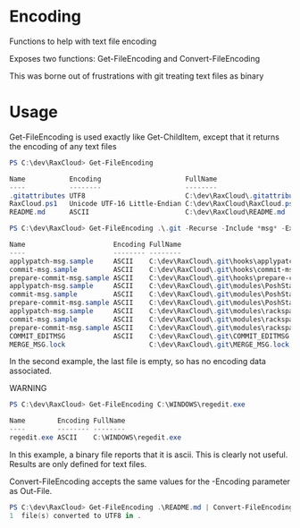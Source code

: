 # Encoding
Functions to help with text file encoding

Exposes two functions: Get-FileEncoding and Convert-FileEncoding

This was borne out of frustrations with git treating text files as binary

# Usage
Get-FileEncoding is used exactly like Get-ChildItem, except that it returns the encoding of any text files

```powershell
PS C:\dev\RaxCloud> Get-FileEncoding

Name           Encoding                     FullName
----           --------                     --------
.gitattributes UTF8                         C:\dev\RaxCloud\.gitattributes
RaxCloud.ps1   Unicode UTF-16 Little-Endian C:\dev\RaxCloud\RaxCloud.ps1
README.md      ASCII                        C:\dev\RaxCloud\README.md
```

```powershell
PS C:\dev\RaxCloud> Get-FileEncoding .\.git -Recurse -Include *msg* -Exclude hooks

Name                      Encoding FullName
----                      -------- --------
applypatch-msg.sample     ASCII    C:\dev\RaxCloud\.git\hooks\applypatch-msg.sample
commit-msg.sample         ASCII    C:\dev\RaxCloud\.git\hooks\commit-msg.sample
prepare-commit-msg.sample ASCII    C:\dev\RaxCloud\.git\hooks\prepare-commit-msg.sample
applypatch-msg.sample     ASCII    C:\dev\RaxCloud\.git\modules\PoshStack\hooks\applypatch-msg.sample
commit-msg.sample         ASCII    C:\dev\RaxCloud\.git\modules\PoshStack\hooks\commit-msg.sample
prepare-commit-msg.sample ASCII    C:\dev\RaxCloud\.git\modules\PoshStack\hooks\prepare-commit-msg.sample
applypatch-msg.sample     ASCII    C:\dev\RaxCloud\.git\modules\rackspacecloud_powershell\hooks\applypatch-msg.sample
commit-msg.sample         ASCII    C:\dev\RaxCloud\.git\modules\rackspacecloud_powershell\hooks\commit-msg.sample
prepare-commit-msg.sample ASCII    C:\dev\RaxCloud\.git\modules\rackspacecloud_powershell\hooks\prepare-commit-msg.sample
COMMIT_EDITMSG            ASCII    C:\dev\RaxCloud\.git\COMMIT_EDITMSG
MERGE_MSG.lock                     C:\dev\RaxCloud\.git\MERGE_MSG.lock
```

In the second example, the last file is empty, so has no encoding data associated.

WARNING

```powershell
PS C:\dev\RaxCloud> Get-FileEncoding C:\WINDOWS\regedit.exe

Name        Encoding FullName
----        -------- --------
regedit.exe ASCII    C:\WINDOWS\regedit.exe
```

In this example, a binary file reports that it is ascii. This is clearly not useful. Results are only defined for text files.


Convert-FileEncoding accepts the same values for the -Encoding parameter as Out-File.

```powershell
PS C:\dev\RaxCloud> Get-FileEncoding .\README.md | Convert-FileEncoding -Encoding UTF8
1  file(s) converted to UTF8 in .
```